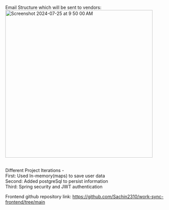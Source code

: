 Email Structure which will be sent to vendors: <br>
<img width="461" alt="Screenshot 2024-07-25 at 9 50 00 AM" src="https://github.com/user-attachments/assets/8f4d8c0d-7e7d-43a5-945f-5c533f5cd2bc">
<br><br>

Different Project Iterations - <br>
First: Used In-memory(maps) to save user data <br>
Second: Added postgreSql to persist information <br>
Third: Spring security and JWT authentication <br>



Frontend github repository link:
https://github.com/Sachin2310/work-sync-frontend/tree/main
